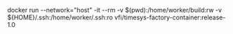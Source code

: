 docker run --network="host" -it --rm -v $(pwd):/home/worker/build:rw -v ${HOME}/.ssh:/home/worker/.ssh:ro vfi/timesys-factory-container:release-1.0
